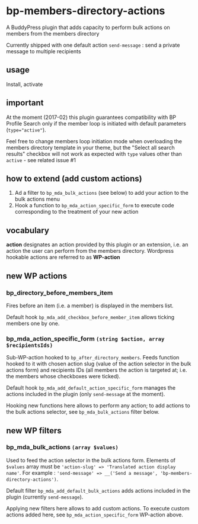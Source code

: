 # bp-members-directory-actions
A BuddyPress plugin that adds capacity to perform bulk actions on members from the members directory

Currently shipped with one default action `send-message` : send a private message to multiple recipients

## usage
Install, activate

## important
At the moment (2017-02) this plugin guarantees compatibility with BP Profile
Search only if the member loop is initiated with default parameters (`type="active"`).

Feel free to change members loop initiation mode when overloading the members directory
template in your theme, but the "Select all search results" checkbox will not work
as expected with `type` values other than `active` - see related issue #1

## how to extend (add custom actions)
1. Ad a filter to `bp_mda_bulk_actions` (see below) to add your action to the bulk actions menu
2. Hook a function to `bp_mda_action_specific_form` to execute code corresponding to the treatment of your new action

## vocabulary
**action** designates an action provided by this plugin or an extension, i.e. an action the user can perform from the members directory. Wordpress hookable actions are referred to as **WP-action**

## new WP actions

### bp_directory_before_members_item
Fires before an item (i.e. a member) is displayed in the members list.

Default hook `bp_mda_add_checkbox_before_member_item` allows ticking members one by one.

### bp_mda_action_specific_form `(string $action, array $recipientsIds)`
Sub-WP-action hooked to `bp_after_directory_members`. Feeds function hooked to it with chosen action slug (value of the action selector in the bulk actions form) and recipients IDs (all members the action is targeted at; i.e. the members whose checkboxes were ticked).

Default hook `bp_mda_add_default_action_specific_form` manages the actions included in the plugin (only `send-message` at the moment).

Hooking new functions here allows to perform any action; to add actions to the bulk actions selector, see `bp_mda_bulk_actions` filter below.

## new WP filters

### bp_mda_bulk_actions `(array $values)`
Used to feed the action selector in the bulk actions form. Elements of `$values` array must be `'action-slug' => 'Translated action display name'`. For example : `'send-message' => __('Send a message', 'bp-members-directory-actions')`.

Default filter `bp_mda_add_default_bulk_actions` adds actions included in the plugin (currently `send-message`).

Applying new filters here allows to add custom actions. To execute custom actions added here, see `bp_mda_action_specific_form` WP-action above.
